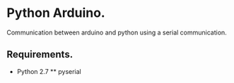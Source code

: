 # Python Arduino. #

Communication between arduino and python using a serial communication.

## Requirements. ##
* Python 2.7
** pyserial
